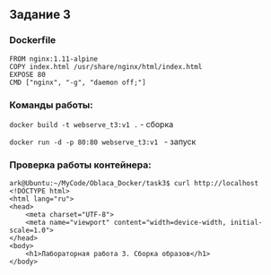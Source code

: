 ## Задание 3
### Dockerfile

```
FROM nginx:1.11-alpine
COPY index.html /usr/share/nginx/html/index.html
EXPOSE 80
CMD ["nginx", "-g", "daemon off;"]

```
### Команды работы:

` docker build -t webserve_t3:v1 . ` - сборка

`docker run -d -p 80:80 webserve_t3:v1 ` - запуск

### Проверка работы контейнера:
```
ark@Ubuntu:~/MyCode/Oblaca_Docker/task3$ curl http://localhost
<!DOCTYPE html>
<html lang="ru">
<head>
    <meta charset="UTF-8">
    <meta name="viewport" content="width=device-width, initial-scale=1.0">
</head>
<body>
    <h1>Лабораторная работа 3. Сборка образов</h1>
</body>

```